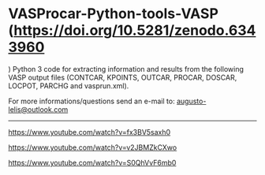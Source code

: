 # VASProcar-Python-tools-VASP (https://doi.org/10.5281/zenodo.6343960
)
Python 3 code for extracting information and results from the following VASP output files (CONTCAR, KPOINTS, OUTCAR, PROCAR, DOSCAR, LOCPOT, PARCHG and vasprun.xml).

For more informations/questions send an e-mail to: augusto-lelis@outlook.com

------------------------------------------------------------------------

https://www.youtube.com/watch?v=fx3BV5saxh0

https://www.youtube.com/watch?v=v2JBMZkCXwo

https://www.youtube.com/watch?v=S0QhVvF6mb0
